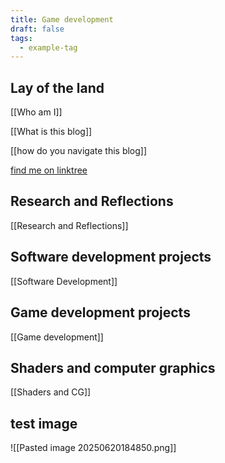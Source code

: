 ```yaml
---
title: Game development
draft: false
tags:
  - example-tag
---
```


## Lay of the land
[[Who am I]]

[[What is this blog]]

[[how do you navigate this blog]]

[find me on linktree](https://linktr.ee/EmanuelGauci)

## Research and Reflections
[[Research and Reflections]]
## Software development projects
[[Software Development]]
## Game development projects
[[Game development]]

## Shaders and computer graphics
[[Shaders and CG]]

## test image
![[Pasted image 20250620184850.png]]